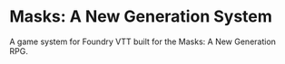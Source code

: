 # Masks: A New Generation System

A game system for Foundry VTT built for the Masks: A New Generation RPG.